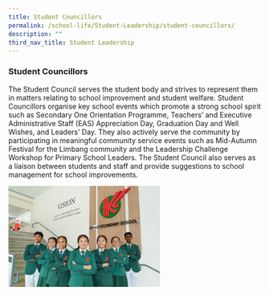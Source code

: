 ```yaml
---
title: Student Councillors
permalink: /school-life/Student-Leadership/student-councillors/
description: ""
third_nav_title: Student Leadership
---
```

### Student Councillors

The Student Council serves the student body and strives to represent them in matters relating to school improvement and student welfare. Student Councillors organise key school events which promote a strong school spirit such as Secondary One Orientation Programme, Teachers’ and Executive Administrative Staff (EAS) Appreciation Day, Graduation Day and Well Wishes, and Leaders’ Day. They also actively serve the community by participating in meaningful community service events such as Mid-Autumn Festival for the Limbang community and the Leadership Challenge Workshop for Primary School Leaders. The Student Council also serves as a liaison between students and staff and provide suggestions to school management for school improvements.

<img src="/images/sl2.png" 
     style="width:60%">